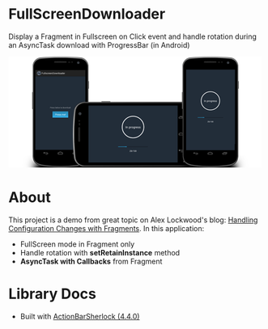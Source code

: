 FullScreenDownloader
====================

Display a Fragment in Fullscreen on Click event and handle rotation during an AsyncTask download with ProgressBar (in Android)

![FullscreenDownloader-screenshot](/Settings/fullscreen-downloader-screenshot.png "FullscreenDownloader-screenshot")

About
====================

This project is a demo from great topic on Alex Lockwood's blog: <a href="http://www.androiddesignpatterns.com/2013/04/retaining-objects-across-config-changes.html" target="_blank">Handling Configuration Changes with Fragments</a>. 
In this application:
  * FullScreen mode in Fragment only
  * Handle rotation with <b>setRetainInstance</b> method
  * <b>AsyncTask with Callbacks</b> from Fragment


Library Docs
====================

  * Built with <a href="http://actionbarsherlock.com/" target="_blank">ActionBarSherlock (4.4.0)</a>
